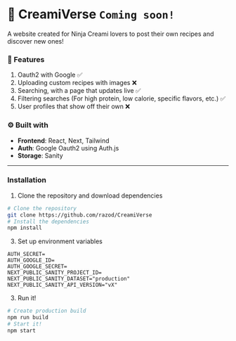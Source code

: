 # 🍦 CreamiVerse ```Coming soon!```
A website created for Ninja Creami lovers to post their own recipes and discover new ones! 

### 🚀 Features
1. Oauth2 with Google ✅
2. Uploading custom recipes with images ❌
3. Searching, with a page that updates live ✅
4. Filtering searches (For high protein, low calorie, specific flavors, etc.) ✅
5. User profiles that show off their own ❌

### ⚙️ Built with
- **Frontend**: React, Next, Tailwind
- **Auth**: Google Oauth2 using Auth.js
- **Storage**: Sanity

---
### Installation
1. Clone the repository and download dependencies
```bash
# Clone the repository
git clone https://github.com/razod/CreamiVerse
# Install the dependencies
npm install
```
3. Set up environment variables
```env
AUTH_SECRET=
AUTH_GOOGLE_ID=
AUTH_GOOGLE_SECRET=
NEXT_PUBLIC_SANITY_PROJECT_ID=
NEXT_PUBLIC_SANITY_DATASET="production"
NEXT_PUBLIC_SANITY_API_VERSION="vX"
```
3. Run it!
```bash
# Create production build
npm run build
# Start it!
npm start
```
